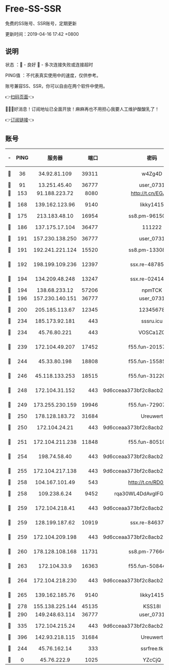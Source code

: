 # Free-SS-SSR

免费的SS账号、SSR账号，定期更新

更新时间：2019-04-16 17:42 +0800

## 说明

状态     ：🙂 - 良好 🙁 - 多次连接失败或连接超时

PING值   ：不代表真实使用中的速度，仅供参考。

账号兼容SS、SSR，你可以自由在两个软件中使用。

👉[扫码页面](https://liesauer.github.io/Free-SS-SSR/)👈

🎉🎉🎉好消息！订阅地址已全面开放！麻麻再也不用担心我要人工维护酸酸乳了！

👉[订阅链接](https://www.liesauer.net/yogurt/subscribe?ACCESS_TOKEN=DAYxR3mMaZAsaqUb)👈

## 账号

|-|PING|服务器|端口|密码|加密方式|区域|
|:----:|:----:|:-----:|-----:|:----:|:----:|:----:|
|🙂|36|34.92.81.109|39311|w4Zg4D|chacha20-ietf|US|
|🙂|91|13.251.45.40|36777|user_0731|chacha20|SG|
|🙂|153|91.188.223.72|8080|http://t.cn/EGJIyrl|rc4-md5|RU|
|🙂|168|139.162.123.96|9140|likky1415|aes-256-cfb|JP|
|🙂|175|213.183.48.10|16954|ss8.pm-96150837|rc4-md5|RU|
|🙂|186|137.175.17.104|36477|111222|aes-256-cfb|US|
|🙂|191|157.230.138.250|36777|user_0731|chacha20|US|
|🙂|191|192.241.221.124|15520|ss8.pm-13308805|aes-256-cfb|US|
|🙂|192|198.199.109.236|12397|ssx.re-48785024|aes-256-cfb|US|
|🙂|194|134.209.48.248|13247|ssx.re-02414807|aes-256-cfb|US|
|🙂|194|138.68.233.12|57206|npmTCK|rc4-md5|US|
|🙂|196|157.230.140.151|36777|user_0731|chacha20|US|
|🙂|200|205.185.113.67|12345|12345678|aes-256-cfb|US|
|🙂|234|185.173.92.181|443|sssru.icu|rc4-md5|RU|
|🙂|234|45.76.80.221|443|VOSCa1ZG|aes-256-cfb|DE|
|🙂|239|172.104.49.207|17452|f55.fun-20157942|aes-256-cfb|SG|
|🙂|244|45.33.80.198|18808|f55.fun-15585908|aes-256-cfb|US|
|🙂|246|45.118.133.253|18515|f55.fun-31220969|aes-256-cfb|SG|
|🙂|248|172.104.31.152|443|9d6cceaa373bf2c8acb22e60b6a58be6|aes-256-cfb|US|
|🙂|249|173.255.230.159|19946|f55.fun-72907812|aes-256-cfb|US|
|🙂|250|178.128.183.72|31684|Ureuwert|chacha20|US|
|🙂|250|172.104.24.21|443|9d6cceaa373bf2c8acb22e60b6a58be6|aes-256-cfb|US|
|🙂|251|172.104.211.238|11848|f55.fun-80510832|aes-256-cfb|US|
|🙂|254|198.74.58.40|443|9d6cceaa373bf2c8acb22e60b6a58be6|aes-256-cfb|US|
|🙂|255|172.104.217.138|443|9d6cceaa373bf2c8acb22e60b6a58be6|aes-256-cfb|US|
|🙂|258|104.167.101.49|543|http://t.cn/RD0D7sx|rc4-md5|CA|
|🙂|258|109.238.6.24|9452|rqa30WL4DdAvgIFG6Fs3znzTa|aes-256-cfb|FR|
|🙂|259|172.104.218.41|443|9d6cceaa373bf2c8acb22e60b6a58be6|aes-256-cfb|US|
|🙂|259|128.199.187.62|10919|ssx.re-84637462|aes-256-cfb|SG|
|🙂|259|172.104.209.198|443|9d6cceaa373bf2c8acb22e60b6a58be6|aes-256-cfb|US|
|🙂|260|178.128.108.168|11731|ss8.pm-77664011|aes-256-cfb|SG|
|🙂|263|172.104.33.9|16363|f55.fun-50844957|aes-256-cfb|SG|
|🙂|264|172.104.218.230|443|9d6cceaa373bf2c8acb22e60b6a58be6|aes-256-cfb|US|
|🙂|265|139.162.185.76|9140|likky1415|aes-256-cfb|DE|
|🙂|278|155.138.225.144|45135|KSS18l|rc4-md5|US|
|🙂|290|149.248.63.114|36777|user_0731|chacha20|CA|
|🙂|335|172.104.215.24|443|9d6cceaa373bf2c8acb22e60b6a58be6|aes-256-cfb|US|
|🙂|396|142.93.218.115|31684|Ureuwert|chacha20|IN|
|🙂|244|45.76.162.14|333|ssrfree.tk|aes-256-cfb|SG|
|🙁|0|45.76.222.9|1025|YZcCjQ|rc4-md5|JP|
